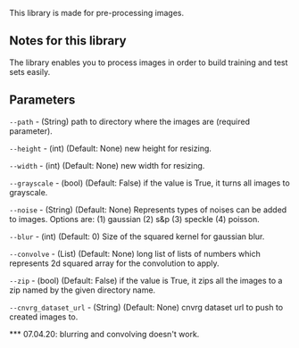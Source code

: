 This library is made for pre-processing images.  

## Notes for this library
The library enables you to process images in order to build training and test sets easily.

## Parameters

```--path``` - (String) path to directory where the images are (required parameter).

```--height``` - (int) (Default: None) new height for resizing.

```--width``` - (int) (Default: None) new width for resizing.

```--grayscale``` - (bool) (Default: False) if the value is True, it turns all images to grayscale.

```--noise``` - (String) (Default: None) Represents types of noises can be added to images.
                 	Options are: (1) gaussian (2) s&p (3) speckle (4) poisson.

```--blur``` - (int) (Default: 0) Size of the squared kernel for gaussian blur.

```--convolve``` - (List) (Default: None) long list of lists of numbers which represents 2d squared array for the convolution to apply.

```--zip``` - (bool) (Default: False) if the value is True, it zips all the images to a zip named by the given directory name.

```--cnvrg_dataset_url``` - (String) (Default: None) cnvrg dataset url to push to created images to.


*** 07.04.20:  blurring and convolving doesn't work.

